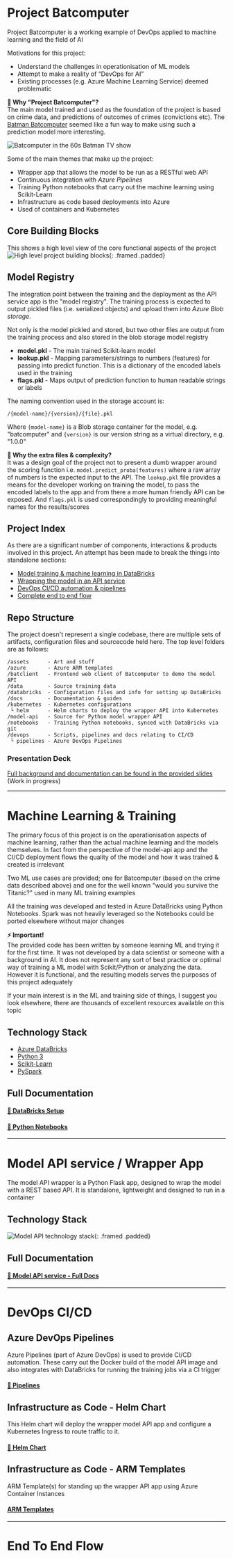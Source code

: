 # Project Batcomputer
Project Batcomputer is a working example of DevOps applied to machine learning and the field of AI

Motivations for this project:
- Understand the challenges in operationisation of ML models
- Attempt to make a reality of “DevOps for AI” 
- Existing processes (e.g. Azure Machine Learning Service) deemed problematic

**💬 Why "Project Batcomputer"?**  
The main model trained and used as the foundation of the project is based on crime data, and predictions of outcomes of crimes (convictions etc). The [Batman Batcomputer](https://en.wikipedia.org/wiki/Batcomputer) seemed like a fun way to make using such a prediction model more interesting. 

![Batcomputer in the 60s Batman TV show](docs/bc-batcave.jpg)

Some of the main themes that make up the project:
- Wrapper app that allows the model to be run as a RESTful web API
- Continuous integration with *Azure Pipelines*
- Training Python notebooks that carry out the machine learning using Scikit-Learn 
- Infrastructure as code based deployments into Azure
- Used of containers and Kubernetes

## Core Building Blocks
This shows a high level view of the core functional aspects of the project
![High level project building blocks](docs/high-level.png){: .framed .padded}

## Model Registry
The integration point between the training and the deployment as the API service app is the "model registry". The training process is expected to output pickled files (i.e. serialized objects) and upload them into *Azure Blob storage*. 

Not only is the model pickled and stored, but two other files are output from the training process and also stored in the blob storage model registry

- **model.pkl** - The main trained Scikit-learn model
- **lookup.pkl** - Mapping parameters/strings to numbers (features) for passing into predict function. This is a dictionary of the encoded labels used in the training
- **flags.pkl** - Maps output of prediction function to human readable strings or labels

The naming convention used in the storage account is:
```
/{model-name}/{version}/{file}.pkl
```
Where `{model-name}` is a Blob storage container for the model, e.g. "batcomputer" and `{version}` is our version string as a virtual directory, e.g. "1.0.0"

**💬 Why the extra files & complexity?**  
It was a design goal of the project not to present a dumb wrapper around the scoring function i.e. `model.predict_proba(features)` where a raw array of numbers is the expected input to the API. The `lookup.pkl` file provides a means for the developer working on training the model, to pass the encoded labels to the app and from there a more human friendly API can be exposed. And `flags.pkl` is used correspondingly to providing meaningful names for the results/scores

## Project Index
As there are a significant number of components, interactions & products involved in this project. An attempt has been made to break the things into standalone sections:

- [Model training & machine learning in DataBricks](#machine-learning--training)
- [Wrapping the model in an API service](#model-api-service--wrapper-app)
- [DevOps CI/CD automation & pipelines](#devops-cicd)
- [Complete end to end flow](#end-to-end-flow)

## Repo Structure
The project doesn't represent a single codebase, there are multiple sets of artifacts, configuration files and sourcecode held here. The top level folders are as follows:
```
/assets      - Art and stuff
/azure       - Azure ARM templates
/batclient   - Frontend web client of Batcomputer to demo the model API
/data        - Source training data
/databricks  - Configuration files and info for setting up DataBricks
/docs        - Documentation & guides 
/kubernetes  - Kubernetes configurations
 └ helm      - Helm charts to deploy the wrapper API into Kubernetes
/model-api   - Source for Python model wrapper API 
/notebooks   - Training Python notebooks, synced with DataBricks via git
/devops      - Scripts, pipelines and docs relating to CI/CD
 └ pipelines - Azure DevOps Pipelines 
```

### Presentation Deck
[Full background and documentation can be found in the provided slides](docs/Project-Bat-Computer-Slides.pdf)  
(Work in progress)

---

# Machine Learning & Training
The primary focus of this project is on the operationisation aspects of machine learning, rather than the actual machine learning and the models themselves. In fact from the perspective of the model-api app and the CI/CD deployment flows the quality of the model and how it was trained & created is irrelevant

Two ML use cases are provided; one for Batcomputer (based on the crime data described above) and one for the well known "would you survive the Titanic?" used in many ML training examples

All the training was developed and tested in Azure DataBricks using Python Notebooks. Spark was not heavily leveraged so the Notebooks could be ported elsewhere without major changes

**⚡ Important!**  
The provided code has been written by someone learning ML and trying it for the first time. It was not developed by a data scientist or someone with a background in AI. It does not represent any sort of best practice or optimal way of training a ML model with Scikit/Python or analyzing the data. However it is functional, and the resulting models serves the purposes of this project adequately 

If your main interest is in the ML and training side of things, I suggest you look elsewhere, there are thousands of excellent resources available on this topic

## Technology Stack
- [Azure DataBricks](https://azure.microsoft.com/en-gb/services/databricks/)
- [Python 3]((https://www.python.org/))
- [Scikit-Learn](https://scikit-learn.org/stable/)
- [PySpark](https://spark.apache.org/docs/2.2.1/api/python/pyspark.html)

## Full Documentation

#### [📃 DataBricks Setup](/databricks)

#### [📃 Python Notebooks](/notebooks)

---

# Model API service / Wrapper App
The model API wrapper is a Python Flask app, designed to wrap the model with a REST based API. It is standalone, lightweight and designed to run in a container

## Technology Stack
![Model API technology stack](docs/api-stack.png){: .framed .padded}

## Full Documentation
#### [📃 Model API service - Full Docs](/model-api)

---

# DevOps CI/CD

## Azure DevOps Pipelines
Azure Pipelines (part of Azure DevOps) is used to provide CI/CD automation. These carry out the Docker build of the model API image and also integrates with DataBricks for running the training jobs via a CI trigger
#### [📃 Pipelines](/devops)

## Infrastructure as Code - Helm Chart
This Helm chart will deploy the wrapper model API app and configure a Kubernetes Ingress to route traffic to it.
#### [📃 Helm Chart](/kubernetes/helm)

## Infrastructure as Code - ARM Templates
ARM Template(s) for standing up the wrapper API app using Azure Container Instances
#### [ARM Templates](/azure)

---

# End To End Flow


